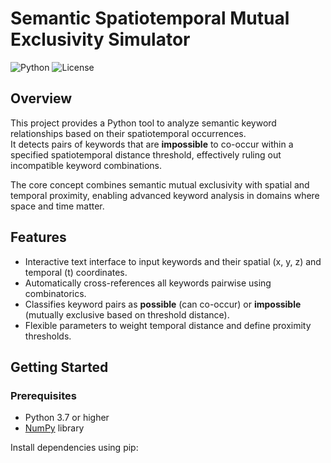 # Semantic Spatiotemporal Mutual Exclusivity Simulator

![Python](https://img.shields.io/badge/python-3.7%2B-blue)
![License](https://img.shields.io/badge/license-MIT-green)

## Overview

This project provides a Python tool to analyze semantic keyword relationships based on their spatiotemporal occurrences.  
It detects pairs of keywords that are **impossible** to co-occur within a specified spatiotemporal distance threshold, effectively ruling out incompatible keyword combinations.

The core concept combines semantic mutual exclusivity with spatial and temporal proximity, enabling advanced keyword analysis in domains where space and time matter.

## Features

- Interactive text interface to input keywords and their spatial (x, y, z) and temporal (t) coordinates.  
- Automatically cross-references all keywords pairwise using combinatorics.  
- Classifies keyword pairs as **possible** (can co-occur) or **impossible** (mutually exclusive based on threshold distance).  
- Flexible parameters to weight temporal distance and define proximity thresholds.

## Getting Started

### Prerequisites

- Python 3.7 or higher  
- [NumPy](https://numpy.org/) library

Install dependencies using pip:

